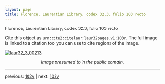 ```yaml
---
layout: page
title: Florence, Laurentian Library, codex 32.3, folio 103 recto
---
```


Florence, Laurentian Library, codex 32.3, folio 103 recto

Cite this object as `urn:cite2:citelaur:laur32pages.v1:103r`.  The full image is linked to a citation tool you can use to cite regions of the image.

[![laur32_3_00213](http://www.homermultitext.org/iipsrv?IIIF=/project/homer/pyramidal/deepzoom/citelaur/laur32imgs/v1/laur32_3_00213.tif/full/800,/0/default.jpg)](http://www.homermultitext.org/ict2/?urn=urn:cite2:citelaur:laur32imgs.v1:laur32_3_00213) 

<p style="text-align: center; font-style: italic;">Image presumed to in the public domain.</p>

---

previous: [102v](../102v/) | next: [103v](../103v/)